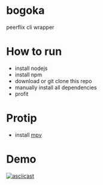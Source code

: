 # bogoka

peerflix cli wrapper

# How to run

- install nodejs
- install npm
- download or git clone this repo
- manually install all dependencies
- profit

# Protip

- install [mpv](https://mpv.io/)

# Demo
[![asciicast](https://asciinema.org/a/6vsidq39blnhkelathwkimr59.png)](https://asciinema.org/a/6vsidq39blnhkelathwkimr59)
